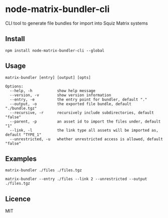 # node-matrix-bundler-cli

CLI tool to generate file bundles for import into Squiz Matrix systems

## Install

`npm install node-matrix-bundler-cli --global`

## Usage

```
matrix-bundler [entry] [output] [opts]

Options:
  --help, -h           show help message
  --version, -v        show version information
  --entry, -e          the entry point for bundler, default "."
  --output, -o         the exported file bundle, default "./bundle.tgz"
  --recursive, -r      recursively include subdirectories, default "false"
  --parent, -p         an asset id to import the files under, default "1"
  --link, -l           the link type all assets will be imported as, default "TYPE_1"
  --unrestricted, -u   whether unrestricted access is allowed, default "false"
```

## Examples

`matrix-bundler ./files ./files.tgz`

`matrix-bundler --entry ./files --link 2 --unrestricted --output ./files.tgz`

## Licence

MIT

